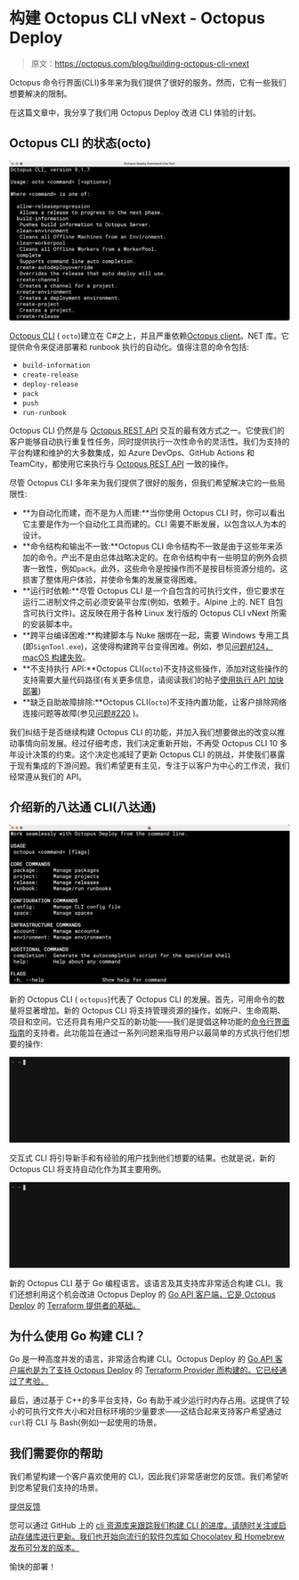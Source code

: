 # 构建 Octopus CLI vNext - Octopus Deploy

> 原文：<https://octopus.com/blog/building-octopus-cli-vnext>

Octopus 命令行界面(CLI)多年来为我们提供了很好的服务。然而，它有一些我们想要解决的限制。

在这篇文章中，我分享了我们用 Octopus Deploy 改进 CLI 体验的计划。

## Octopus CLI 的状态(octo)

[![Screenshot of Octopus CLI (octo)](img/01399bf571d8d4217cba5b273aa7e981.png)](#)

[Octopus CLI](https://github.com/OctopusDeploy/OctopusCLI) ( `octo`)建立在 C#之上，并且严重依赖[Octopus client](https://github.com/OctopusDeploy/OctopusClients)。NET 库。它提供命令来促进部署和 runbook 执行的自动化。值得注意的命令包括:

*   `build-information`
*   `create-release`
*   `deploy-release`
*   `pack`
*   `push`
*   `run-runbook`

Octopus CLI 仍然是与 [Octopus REST API](https://octopus.com/docs/octopus-rest-api) 交互的最有效方式之一。它使我们的客户能够自动执行重复性任务，同时提供执行一次性命令的灵活性。我们为支持的平台构建和维护的大多数集成，如 Azure DevOps、GitHub Actions 和 TeamCity，都使用它来执行与 [Octopus REST API](https://octopus.com/docs/octopus-rest-api) 一致的操作。

尽管 Octopus CLI 多年来为我们提供了很好的服务，但我们希望解决它的一些局限性:

*   **为自动化而建，而不是为人而建:**当你使用 Octopus CLI 时，你可以看出它主要是作为一个自动化工具而建的。CLI 需要不断发展，以包含以人为本的设计。
*   **命令结构和输出不一致:**Octopus CLI 命令结构不一致是由于这些年来添加的命令。产出不是由总体战略决定的。在命令结构中有一些明显的例外会损害一致性，例如`pack`。此外，这些命令是按操作而不是按目标资源分组的。这损害了整体用户体验，并使命令集的发展变得困难。
*   **运行时依赖:**尽管 Octopus CLI 是一个自包含的可执行文件，但它要求在运行二进制文件之前必须安装平台库(例如，依赖于。Alpine 上的. NET 自包含可执行文件)。这反映在用于各种 Linux 发行版的 Octopus CLI vNext 所需的安装脚本中。
*   **跨平台编译困难:**构建脚本与 Nuke 捆绑在一起，需要 Windows 专用工具(即`SignTool.exe`)，这使得构建跨平台变得困难。例如，参见[问题#124，macOS 构建失败](https://github.com/OctopusDeploy/OctopusCLI/issues/124)。
*   **不支持执行 API:**Octopus CLI(`octo`)不支持这些操作，添加对这些操作的支持需要大量代码路径(有关更多信息，请阅读我们的帖子[使用执行 API 加快部署](https://octopus.com/blog/faster-deployments-with-the-executions-api))
*   **缺乏自助故障排除:**Octopus CLI(`octo`)不支持内置功能，让客户排除网络连接问题等故障(参见[问题#220](https://github.com/OctopusDeploy/OctopusCLI/issues/220) )。

我们纠结于是否继续构建 Octopus CLI 的功能，并加入我们想要做出的改变以推动事情向前发展。经过仔细考虑，我们决定重新开始，不再受 Octopus CLI 10 多年设计决策的约束。这个决定也减轻了更新 Octopus CLI 的挑战，并使我们暴露于现有集成的下游问题。我们希望更有主见，专注于以客户为中心的工作流，我们经常遵从我们的 API。

## 介绍新的八达通 CLI(八达通)

[![New Octopus CLI](img/9331aead675addc9b9fc0f2983b4c799.png)](#)

新的 Octopus CLI ( `octopus`)代表了 Octopus CLI 的发展。首先，可用命令的数量将显著增加。新的 Octopus CLI 将支持管理资源的操作，如帐户、生命周期、项目和空间。它还将具有用户交互的新功能——我们是提倡这种功能的[命令行界面指南](https://clig.dev/)的支持者。此功能旨在通过一系列问题来指导用户以最简单的方式执行他们想要的操作:

[![Demo: Create Release with Octopus CLI vNext](img/a851c5f46e5169533a9f6eb66f7624f1.png)](#)

交互式 CLI 将引导新手和有经验的用户找到他们想要的结果。也就是说，新的 Octopus CLI 将支持自动化作为其主要用例。

[![Demo: Deploy Release with Octopus CLI vNext](img/64e086a4996ab186154d8b6e623a5c4f.png)](#)

新的 Octopus CLI 基于 Go 编程语言。该语言及其支持库非常适合构建 CLI。我们还想利用这个机会改进 Octopus Deploy 的 [Go API 客户端，它是 Octopus Deploy](https://github.com/OctopusDeploy/go-octopusdeploy) 的 [Terraform 提供者的基础。](https://github.com/OctopusDeployLabs/terraform-provider-octopusdeploy)

## 为什么使用 Go 构建 CLI？

Go 是一种高度并发的语言，非常适合构建 CLI。Octopus Deploy 的 [Go API 客户端也是为了支持 Octopus Deploy](https://github.com/OctopusDeploy/go-octopusdeploy) 的 [Terraform Provider 而构建的。它已经通过了考验。](https://github.com/OctopusDeployLabs/terraform-provider-octopusdeploy)

最后，通过基于 C++的多平台支持，Go 有助于减少运行时内存占用。这提供了较小的可执行文件大小和对目标环境的少量要求——这结合起来支持客户希望通过`curl`将 CLI 与 Bash(例如)一起使用的场景。

## 我们需要你的帮助

我们希望构建一个客户喜欢使用的 CLI，因此我们非常感谢您的反馈。我们希望听到您希望我们支持的场景。

[提供反馈](https://octopusdeploy.typeform.com/to/COaNc9A3)

您可以通过 GitHub 上的 [cli 资源库来跟踪我们构建 CLI 的进度。请随时关注或启动存储库进行更新。我们也开始向流行的软件包库如 Chocolatey 和 Homebrew 发布可分发的版本。](https://github.com/OctopusDeploy/cli)

愉快的部署！